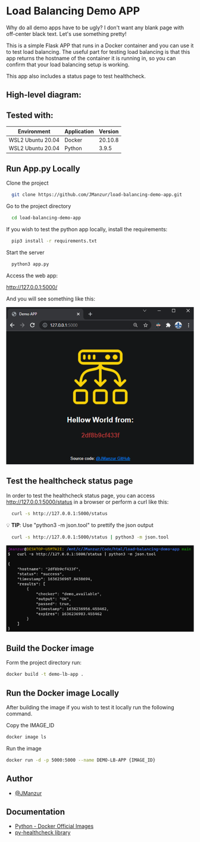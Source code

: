 # Load Balancing Demo APP

Why do all demo apps have to be ugly? I don't want any blank page with off-center black text. Let's use something pretty!

This is a simple Flask APP that runs in a Docker container and you can use it to test load balancing. The useful part for testing load balancing is that this app returns the hostname of the container it is running in, so you can confirm that your load balancing setup is working.

This app also includes a status page to test healthcheck.

## High-level diagram:


## Tested with: 

| Environment | Application | Version  |
| ----------------- |-----------|---------|
| WSL2 Ubuntu 20.04 | Docker | 20.10.8  |
| WSL2 Ubuntu 20.04 | Python | 3.9.5 |

## Run App.py Locally

Clone the project

```bash
  git clone https://github.com/JManzur/load-balancing-demo-app.git
```

Go to the project directory

```bash
  cd load-balancing-demo-app
```

If you wish to test the python app locally, install the requirements:

```bash
  pip3 install -r requirements.txt
```

Start the server

```bash
  python3 app.py
```

Access the web app:

http://127.0.0.1:5000/

And you will see something like this:

![App Screenshot](./demo-lb-app.png)

## Test the healthcheck status page

In order to test the healthcheck status page, you can access http://127.0.0.1:5000/status in a browser or perform a curl like this:

```bash
  curl -s http://127.0.0.1:5000/status
```

:bulb: **TIP**: Use "python3 -m json.tool" to prettify the json output

```bash
  curl -s http://127.0.0.1:5000/status | python3 -m json.tool
```

![App Screenshot](./demo-lb-app-status.png)

## Build the Docker image 

Form the project directory run:

```bash
docker build -t demo-lb-app .
```

## Run the Docker image Locally

After building the image if you wish to test it locally run the following command.

Copy the IMAGE_ID
```bash
docker image ls
```

Run the image
```bash
docker run -d -p 5000:5000 --name DEMO-LB-APP {IMAGE_ID}
```

## Author

- [@JManzur](https://jmanzur.com.ar)

  
## Documentation

- [Python - Docker Official Images](https://hub.docker.com/_/python)
- [py-healthcheck library](https://pypi.org/project/py-healthcheck/)